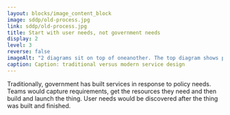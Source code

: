 ```yaml
---
layout: blocks/image_content_block
image: sddp/old-process.jpg
link: sddp/old-process.jpg
title: Start with user needs, not government needs
display: 2
level: 3
reverse: false
imageAlt: "2 diagrams sit on top of oneanother. The top diagram shows policy formation, then capturing requirements and procurement, then development, then launch with 'User needs?' at the end. The bottom diagram has user needs first, then Discovery, Alpha, Beta, Live"
caption: Caption: traditional versus modern service design
---
```


Traditionally, government has built services in response to policy needs. Teams would capture requirements, get the resources they need and then build and launch the thing. User needs would be discovered after the thing was built and finished.





